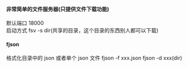 #### 非常简单的文件服务器(只提供文件下载功能) 
默认端口 18000   
启动方式 fsv -s dir(共享的目录，这个目录的东西别人都可以下载)   

#### **fjson**

格式化目录中的 json 或者单个 json 文件
fjson -f xxx.json
fjson -d xxx(dir)
